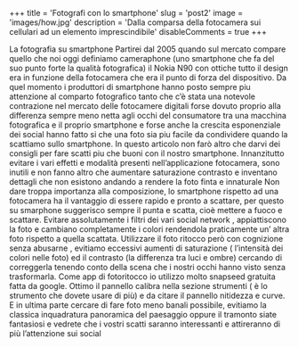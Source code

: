 +++ 
title = 'Fotografi con lo smartphone' 
slug = 'post2' 
image = 'images/how.jpg' 
description = 'Dalla comparsa della fotocamera sui cellulari ad un elemento imprescindibile' 
disableComments = true 
+++ 



La fotografia su smartphone
Partirei dal 2005 quando sul mercato compare quello che noi oggi definiamo cameraphone (uno smartphone che fa del suo punto forte la qualità fotografica) il Nokia N90 con ottiche tutto il design era in funzione della fotocamera che era il punto di forza del dispositivo. Da quel momento i produttori di smartphone hanno posto sempre piu attenzione al comparto fotografico tanto che c’è stata una notevole contrazione nel mercato delle fotocamere digitali forse dovuto proprio alla differenza sempre meno netta agli occhi del consumatore tra una macchina fotografica e il proprio smartphone e forse anche la crescita esponenziale dei social hanno fatto si che una foto sia piu facile da condividere quando la scattiamo sullo smartphone.
In questo articolo non farò altro che darvi dei consigli per fare scatti piu che buoni con il nostro smartphone.
Innanzitutto evitare i vari effetti e modalità presenti nell’applicazione fotocamera, sono inutili e non fanno altro che aumentare saturazione contrasto e inventano dettagli che non esistono andando a rendere la foto finta e innaturale
Non dare troppa importanza alla composizione, lo smartphone rispetto ad una fotocamera ha il vantaggio di essere rapido e pronto a scattare, per questo su smarphone suggerisco sempre il punta e scatta, cioè mettere a fuoco e scattare.
Evitare assolutamente i filtri dei vari social network , appiattiscono la foto e cambiano completamente i colori rendendola praticamente un’ altra foto rispetto a quella scattata.
Utilizzare il foto ritocco però con cognizione senza abusarne , evitiamo eccessivi aumenti di saturazione ( l’intensità dei colori nelle foto) ed il contrasto (la differenza tra luci e ombre) cercando di correggerla tenendo conto della scena che i nostri occhi hanno visto senza trasformarla. Come app di fotoritocco io utilizzo molto snapseed gratuita fatta da google. Ottimo il pannello calibra nella sezione strumenti ( è lo strumento che dovete usare di più) e da citare il pannello nitidezza e curve.
E in ultima parte cercare di fare foto meno banali possibile, evitiamo la classica inquadratura panoramica del paesaggio oppure il tramonto siate fantasiosi e vedrete che i vostri scatti saranno interessanti e attireranno di più l’attenzione sui social
